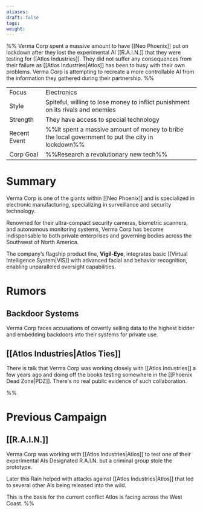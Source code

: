 ```yaml
---
aliases: 
draft: false
tags: 
weight:
---
```

%%
Verma Corp spent a massive amount to have [[Neo Phoenix]] put on lockdown after they lost the experimental AI [[R.A.I.N.]] that they were testing for [[Atlos Industries]].
They did not suffer any consequences from their failure as [[Atlos Industries|Atlos]] has been to busy with their own problems.
Verma Corp is attempting to recreate a more controllable AI from the information they gathered during their partnership.
%%

|                                          |                                                                                                  |
| ---------------------------------------- | ------------------------------------------------------------------------------------------------ |
| <span class="leftTH">Focus</span>        | Electronics                                                                                      |
| <span class="leftTH">Style</span>        | Spiteful, willing to lose money to inflict punishment on its rivals and enemies                  |
| <span class="leftTH">Strength</span>     | They have access to special technology                                                           |
| <span class="leftTH">Recent Event</span> | %%It spent a massive amount of money to bribe the local government to put the city in lockdown%% |
| <span class="leftTH">Corp Goal</span>    | %%Research a revolutionary new tech%%                                                            |

# Summary

Verma Corp is one of the giants within [[Neo Phoenix]] and is specialized in electronic manufacturing, specializing in surveillance and security technology.

Renowned for their ultra-compact security cameras, biometric scanners, and autonomous monitoring systems, Verma Corp has become indispensable to both private enterprises and governing bodies across the Southwest of North America.

The company’s flagship product line, **Vigil-Eye**, integrates basic [[Virtual Intelligence System|VIS]] with advanced facial and behavior recognition, enabling unparalleled oversight capabilities.
# Rumors
## Backdoor Systems
Verma Corp faces accusations of covertly selling data to the highest bidder and embedding backdoors into their systems for private use.

## [[Atlos Industries|Atlos Ties]]
There is talk that Verma Corp was working closely with [[Atlos Industries]] a few years ago and doing off the books testing somewhere in the [[Phoenix Dead Zone|PDZ]]. There's no real public evidence of such collaboration.

%%
# Previous Campaign
## [[R.A.I.N.]]
Verma Corp was working with [[Atlos Industries|Atlos]] to test one of their experimental AIs Designated R.A.I.N. but a criminal group stole the prototype.

Later this Rain helped with attacks against [[Atlos Industries|Atlos]] that led to several other AIs being released into the wild.

This is the basis for the current conflict Atlos is facing across the West Coast.
%%